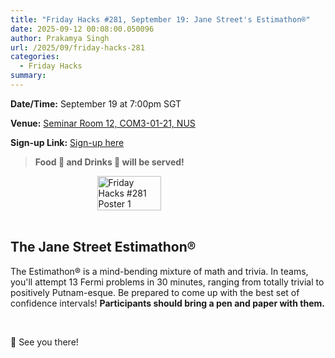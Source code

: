 ```yaml
---
title: "Friday Hacks #281, September 19: Jane Street's Estimathon®"
date: 2025-09-12 00:08:00.050096
author: Prakamya Singh
url: /2025/09/friday-hacks-281
categories:
  - Friday Hacks
summary: 
---
```


**Date/Time:** September 19 at 7:00pm SGT

**Venue:** [Seminar Room 12, COM3-01-21, NUS](https://nusmods.com/venues/COM3-01-21)

**Sign-up Link:** [Sign-up here](https://hckr.cc/fh-281-signup)


> **Food 🍕 and Drinks 🧋 will be served!**

<div style="display: flex; justify-content: center; gap: 10px;">
    <img src="/img/2025/fh/281-1.jpeg" alt="Friday Hacks #281 Poster 1" style="width: 45%;" />
</div>
<br>

## The Jane Street Estimathon®

The Estimathon® is a mind-bending mixture of math and trivia. In teams, you'll attempt 13 Fermi problems in 30 minutes, ranging from totally trivial to positively Putnam-esque. Be prepared to come up with the best set of confidence intervals! **Participants should bring a pen and paper with them.**

<br>

👋 See you there!

